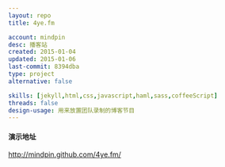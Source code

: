 ```yaml
---
layout: repo
title: 4ye.fm

account: mindpin
desc: 播客站
created: 2015-01-04
updated: 2015-01-06
last-commit: 8394dba
type: project
alternative: false

skills: [jekyll,html,css,javascript,haml,sass,coffeeScript]
threads: false
design-usage: 用来放置团队录制的博客节目
---
```


#### 演示地址
http://mindpin.github.com/4ye.fm/
